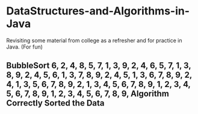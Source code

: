 DataStructures-and-Algorithms-in-Java
=====================================

Revisiting some material from college as a refresher and for practice in Java.  (For fun)

BubbleSort
6, 2, 4, 8, 5, 7, 1, 3, 9, 
2, 4, 6, 5, 7, 1, 3, 8, 9, 
2, 4, 5, 6, 1, 3, 7, 8, 9, 
2, 4, 5, 1, 3, 6, 7, 8, 9, 
2, 4, 1, 3, 5, 6, 7, 8, 9, 
2, 1, 3, 4, 5, 6, 7, 8, 9, 
1, 2, 3, 4, 5, 6, 7, 8, 9, 
1, 2, 3, 4, 5, 6, 7, 8, 9, 
Algorithm Correctly Sorted the Data
-------------------

